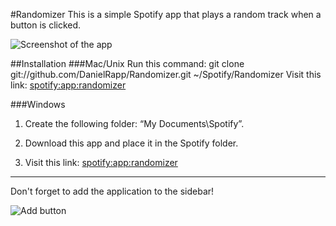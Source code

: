 #Randomizer
This is a simple Spotify app that plays a random track when a button is clicked.

![Screenshot of the app](http://f.cl.ly/items/0J2U2u3G35100G3u3i2o/Screen%20Shot%202012-01-04%20at%2010.00.05%20PM.png)

##Installation
###Mac/Unix
Run this command:
    git clone git://github.com/DanielRapp/Randomizer.git ~/Spotify/Randomizer
Visit this link: [spotify:app:randomizer](spotify:app:randomizer)

###Windows

1. Create the following folder: “My Documents\Spotify”.

2. Download this app and place it in the Spotify folder.

3. Visit this link: [spotify:app:randomizer](spotify:app:randomizer)

---
Don't forget to add the application to the sidebar!

![Add button](http://f.cl.ly/items/1J463c0K2L0K3I3D1236/Screen%20Shot%202012-01-04%20at%2010.39.26%20PM.png)
